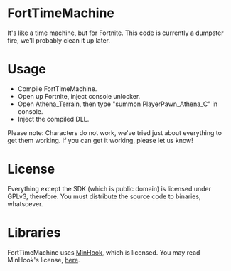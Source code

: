 # FortTimeMachine
It's like a time machine, but for Fortnite. This code is currently a dumpster fire, we'll probably clean it up later.

# Usage
- Compile FortTimeMachine.
- Open up Fortnite, inject console unlocker.
- Open Athena_Terrain, then type "summon PlayerPawn_Athena_C" in console.
- Inject the compiled DLL.

Please note: Characters do not work, we've tried just about everything to get them working. If you can get it working, please let us know!

# License
Everything except the SDK (which is public domain) is licensed under GPLv3, therefore. You must distribute the source code to binaries, whatsoever.

# Libraries
FortTimeMachine uses [MinHook](https://github.com/TsudaKageyu/minhook), which is licensed. You may read MinHook's license, [here](https://github.com/TsudaKageyu/minhook/blob/master/LICENSE.txt).
